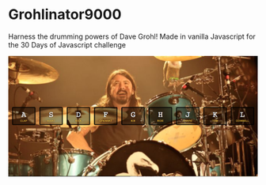 # Grohlinator9000

Harness the drumming powers of Dave Grohl! Made in vanilla Javascript for the 30 Days of Javascript challenge

![alt text](https://github.com/rowanasmith/Grohlinator9000/blob/master/dave.png?raw=true "It Dave!")
